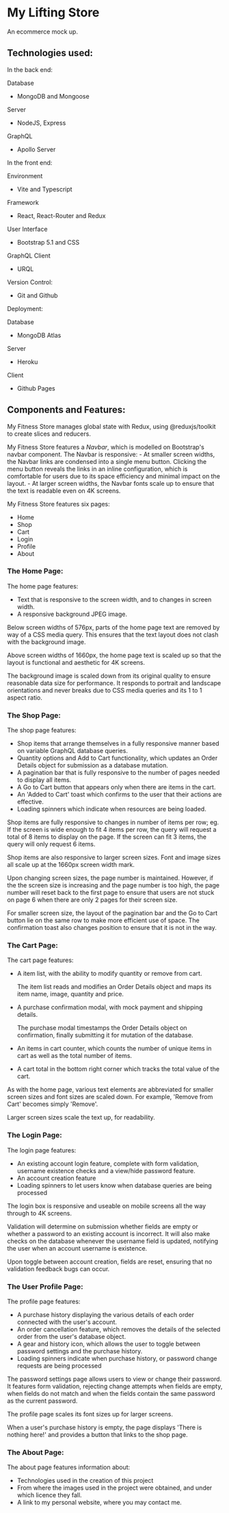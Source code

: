 # My Lifting Store
An ecommerce mock up.

## Technologies used:
In the back end:

Database
- MongoDB and Mongoose

Server
- NodeJS, Express

GraphQL
- Apollo Server

In the front end:

Environment
- Vite and Typescript

Framework
- React, React-Router and Redux

User Interface
- Bootstrap 5.1 and CSS

GraphQL Client
- URQL

Version Control:
- Git and Github

Deployment:

Database
- MongoDB Atlas

Server
- Heroku

Client
- Github Pages

## Components and Features:
My Fitness Store manages global state with Redux, using @reduxjs/toolkit to create slices and reducers.

My Fitness Store features a _Navbar_, which is modelled on Bootstrap's navbar component.
    The Navbar is responsive:
    - At smaller screen widths, the Navbar links are condensed into a single menu button.
        Clicking the menu button reveals the links in an inline configuration, which is comfortable for users due to its space efficiency and minimal impact on the layout.
    - At larger screen widths, the Navbar fonts scale up to ensure that the text is readable even on 4K screens.

My Fitness Store features six pages:
- Home
- Shop
- Cart
- Login
- Profile
- About

### The Home Page:
The home page features:
- Text that is responsive to the screen width, and to changes in screen width.
- A responsive background JPEG image.

Below screen widths of 576px, parts of the home page text are removed by way of a CSS media query.
This ensures that the text layout does not clash with the background image.

Above screen widths of 1660px, the home page text is scaled up so that the layout is functional and aesthetic for 4K screens.

The background image is scaled down from its original quality to ensure reasonable data size for performance.
It responds to portrait and landscape orientations and never breaks due to CSS media queries and its 1 to 1 aspect ratio.

### The Shop Page:
The shop page features:
- Shop items that arrange themselves in a fully responsive manner based on variable GraphQL database queries.
- Quantity options and Add to Cart functionality, which updates an Order Details object for submission as a database mutation.
- A pagination bar that is fully responsive to the number of pages needed to display all items.
- A Go to Cart button that appears only when there are items in the cart.
- An 'Added to Cart' toast which confirms to the user that their actions are effective.
- Loading spinners which indicate when resources are being loaded.

Shop items are fully responsive to changes in number of items per row;
eg. If the screen is wide enough to fit 4 items per row, the query will request a total of 8 items to display on the page.
    If the screen can fit 3 items, the query will only request 6 items.

Shop items are also responsive to larger screen sizes. Font and image sizes all scale up at the 1660px screen width mark.

Upon changing screen sizes, the page number is maintained. However, if the the screen size is increasing and the page number is too high, the page number will reset back to the first page to ensure that users are not stuck on page 6 when there are only 2 pages for their screen size.

For smaller screen size, the layout of the pagination bar and the Go to Cart button lie on the same row to make more efficient use of space. The confirmation toast also changes position to ensure that it is not in the way.

### The Cart Page:
The cart page features:
- A item list, with the ability to modify quantity or remove from cart.

    The item list reads and modifies an Order Details object and maps its item name, image, quantity and price.
- A purchase confirmation modal, with mock payment and shipping details.

    The purchase modal timestamps the Order Details object on confirmation, finally submitting it for mutation of the database.
- An items in cart counter, which counts the number of unique items in cart as well as the total number of items.
- A cart total in the bottom right corner which tracks the total value of the cart.

As with the home page, various text elements are abbreviated for smaller screen sizes and font sizes are scaled down. 
For example, 'Remove from Cart' becomes simply 'Remove'.

Larger screen sizes scale the text up, for readability.

### The Login Page:
The login page features:
- An existing account login feature, complete with form validation, username existence checks and a view/hide password feature.
- An account creation feature
- Loading spinners to let users know when database queries are being processed

The login box is responsive and useable on mobile screens all the way through to 4K screens.

Validation will determine on submission whether fields are empty or whether a password to an existing account is incorrect.
It will also make checks on the database whenever the username field is updated, notifying the user when an account username is existence.

Upon toggle between account creation, fields are reset, ensuring that no validation feedback bugs can occur.

### The User Profile Page:
The profile page features:
- A purchase history displaying the various details of each order connected with the user's account.
- An order cancellation feature, which removes the details of the selected order from the user's database object.
- A gear and history icon, which allows the user to toggle between password settings and the purchase history.
- Loading spinners indicate when purchase history, or password change requests are being processed

The password settings page allows users to view or change their password. It features form validation, rejecting change attempts when fields are empty, when fields do not match and when the fields contain the same password as the current password.

The profile page scales its font sizes up for larger screens.

When a user's purchase history is empty, the page displays 'There is nothing here!' and provides a button that links to the shop page.

### The About Page:
The about page features information about:
- Technologies used in the creation of this project
- From where the images used in the project were obtained, and under which licence they fall.
- A link to my personal website, where you may contact me.